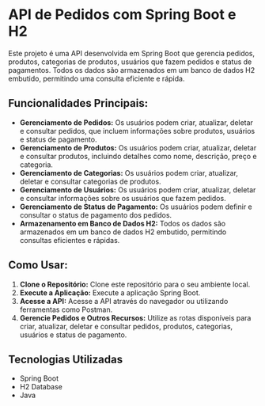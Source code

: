 # API de Pedidos com Spring Boot e H2

<p>Este projeto é uma API desenvolvida em Spring Boot que gerencia pedidos, produtos, categorias de produtos, usuários que fazem pedidos e status de pagamentos. Todos os dados são armazenados em um banco de dados H2 embutido, permitindo uma consulta eficiente e rápida.</p>

## Funcionalidades Principais:

<ul>
  <li><strong>Gerenciamento de Pedidos:</strong> Os usuários podem criar, atualizar, deletar e consultar pedidos, que incluem informações sobre produtos, usuários e status de pagamento.</li>
  <li><strong>Gerenciamento de Produtos:</strong> Os usuários podem criar, atualizar, deletar e consultar produtos, incluindo detalhes como nome, descrição, preço e categoria.</li>
  <li><strong>Gerenciamento de Categorias:</strong> Os usuários podem criar, atualizar, deletar e consultar categorias de produtos.</li>
  <li><strong>Gerenciamento de Usuários:</strong> Os usuários podem criar, atualizar, deletar e consultar informações sobre os usuários que fazem pedidos.</li>
  <li><strong>Gerenciamento de Status de Pagamento:</strong> Os usuários podem definir e consultar o status de pagamento dos pedidos.</li>
  <li><strong>Armazenamento em Banco de Dados H2:</strong> Todos os dados são armazenados em um banco de dados H2 embutido, permitindo consultas eficientes e rápidas.</li>
</ul>

## Como Usar:

<ol>
  <li><strong>Clone o Repositório:</strong> Clone este repositório para o seu ambiente local.</li>
  <li><strong>Execute a Aplicação:</strong> Execute a aplicação Spring Boot.</li>
  <li><strong>Acesse a API:</strong> Acesse a API através do navegador ou utilizando ferramentas como Postman.</li>
  <li><strong>Gerencie Pedidos e Outros Recursos:</strong> Utilize as rotas disponíveis para criar, atualizar, deletar e consultar pedidos, produtos, categorias, usuários e status de pagamento.</li>
</ol>

## Tecnologias Utilizadas
<ul>
  <li>Spring Boot</li>
  <li>H2 Database</li>
  <li>Java</li>
</ul>
